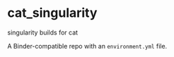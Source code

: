 # cat_singularity
singularity builds for cat


A Binder-compatible repo with an `environment.yml` file.
